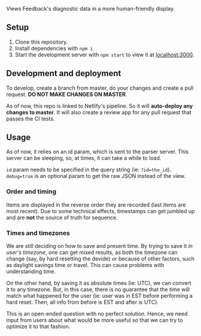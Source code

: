 Views Feedback's diagnostic data in a more human-friendly display.

## Setup

1. Clone this repository.
2. Install dependencies with `npm i`
3. Start the development server with `npm start` to view it at [localhost:3000](http://localhost:3000).

## Development and deployment

To develop, create a branch from master, do your changes and create a pull request. **DO NOT MAKE CHANGES ON MASTER**.

As of now, this repo is linked to Netlify's pipeline. So it will **auto-deploy any changes to master**. It will also create a review app for any pull request that passes the CI tests.

## Usage

As of now, it relies on an id param, which is sent to the parser server. This server can be sleeping, so, at times, it can take a while to load.

`id` param needs to be specified in the query string (ie: `?id=the_id`).
`debug=true` is an optional param to get the raw JSON instead of the view.

### Order and timing

Items are displayed in the reverse order they are recorded (last items are most recent). Due to some technical effects, timestamps can get jumbled up and are **not** the source of truth for sequence.

### Times and timezones

We are still deciding on how to save and present time. By trying to save it _in user's timezone_, one can get mixed results, as both the timezone can change (say, by hard resetting the devide) or because of other factors, such as daylight savings time or travel. This can cause problems with understanding time.

On the other hand, by saving it as absolute times (ie: UTC), we can convert it to any timezone. But, in this case, there is no guarantee that the time will match what happened for the user (ie: user was in EST before performing a hard reset. Then, all info from before is EST and after is UTC).

This is an open-ended question with no perfect solution. Hence, we need input from users about what would be more useful so that we can try to optimize it to that fashion.
